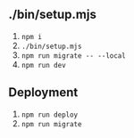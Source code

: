 ## ./bin/setup.mjs

1. `npm i`
2. `./bin/setup.mjs`
3. `npm run migrate -- --local`
4. `npm run dev`

## Deployment

1. `npm run deploy`
2. `npm run migrate`
